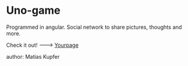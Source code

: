 # Uno-game

Programmed in angular.  Social network to share pictures, thoughts and more.

Check it out! ---> [Yourpage](https://matiascfgm.github.io/yourpage/)

author: Matias Kupfer
